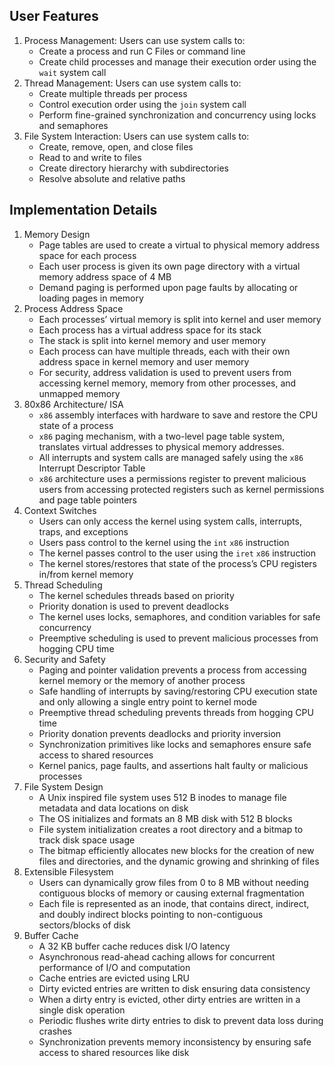 ## User Features

1. Process Management: Users can use system calls to:
    - Create a process and run C Files or command line
    - Create child processes and manage their execution order using the `wait` system call
2. Thread Management: Users can use system calls to:
    - Create multiple threads per process
    - Control execution order using the `join` system call
    - Perform fine-grained synchronization and concurrency using locks and semaphores
3. File System Interaction: Users can use system calls to:
    - Create, remove, open, and close files
    - Read to and write to files
    - Create directory hierarchy with subdirectories
    - Resolve absolute and relative paths

## **Implementation Details**

1. Memory Design
    - Page tables are used to create a virtual to physical memory address space for each process
    - Each user process is given its own page directory with a virtual memory address space of 4 MB
    - Demand paging is performed upon page faults by allocating or loading pages in memory
2. Process Address Space
    - Each processes’ virtual memory is split into kernel and user memory
    - Each process has a virtual address space for its stack
    - The stack is split into kernel memory and user memory
    - Each process can have multiple threads, each with their own address space in kernel memory and user memory
    - For security, address validation is used to prevent users from accessing kernel memory, memory from other processes, and unmapped memory
3. 80x86 Architecture/ ISA
    - `x86` assembly interfaces with hardware to save and restore the CPU state of a process
    - `x86` paging mechanism, with a two-level page table system, translates virtual addresses to physical memory addresses.
    - All interrupts and system calls are managed safely using the `x86` Interrupt Descriptor Table
    - `x86` architecture uses a permissions register to prevent malicious users from accessing protected registers such as kernel permissions and page table pointers
4. Context Switches
    - Users can only access the kernel using system calls, interrupts, traps, and exceptions
    - Users pass control to the kernel using the `int` `x86` instruction
    - The kernel passes control to the user using the `iret` `x86` instruction
    - The kernel stores/restores that state of the process’s CPU registers in/from kernel memory
5. Thread Scheduling
    - The kernel schedules threads based on priority
    - Priority donation is used to prevent deadlocks
    - The kernel uses locks, semaphores, and condition variables for safe concurrency
    - Preemptive scheduling is used to prevent malicious processes from hogging CPU time
6. Security and Safety
    - Paging and pointer validation prevents a process from accessing kernel memory or the memory of another process
    - Safe handling of interrupts by saving/restoring CPU execution state and only allowing a single entry point to kernel mode
    - Preemptive thread scheduling prevents threads from hogging CPU time
    - Priority donation prevents deadlocks and priority inversion
    - Synchronization primitives like locks and semaphores ensure safe access to shared resources
    - Kernel panics, page faults, and assertions halt faulty or malicious processes
7. File System Design
    - A Unix inspired file system uses 512 B inodes to manage file metadata and data locations on disk
    - The OS initializes and formats an 8 MB disk with 512 B blocks
    - File system initialization creates a root directory and a bitmap to track disk space usage
    - The bitmap efficiently allocates new blocks for the creation of new files and directories, and the dynamic growing and shrinking of files
8. Extensible Filesystem
    - Users can dynamically grow files from 0 to 8 MB without needing contiguous blocks of memory or causing external fragmentation
    - Each file is represented as an inode, that contains direct, indirect, and doubly indirect blocks pointing to non-contiguous sectors/blocks of disk
9. Buffer Cache
    - A 32 KB buffer cache reduces disk I/O latency
    - Asynchronous read-ahead caching allows for concurrent performance of I/O and computation
    - Cache entries are evicted using LRU
    - Dirty evicted entries are written to disk ensuring data consistency
    - When a dirty entry is evicted, other dirty entries are written in a single disk operation
    - Periodic flushes write dirty entries to disk to prevent data loss during crashes
    - Synchronization prevents memory inconsistency by ensuring safe access to shared resources like disk